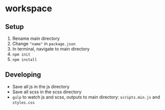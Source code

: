 # workspace

## Setup
1. Rename main directory
2. Change `"name"` in `package.json`
3. In terminal, navigate to main directory
4. `npm init`
5. `npm install`

## Developing
- Save all js in the js directory
- Save all scss in the scss directory
- `gulp` to watch js and scss, outputs to main directory: `scripts.min.js` and `styles.css`

